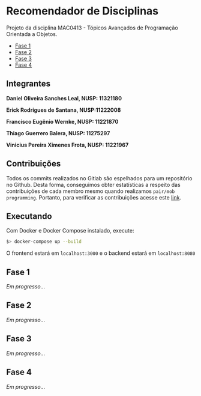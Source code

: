 # Recomendador de Disciplinas

Projeto da disciplina MAC0413 - Tópicos Avançados de Programação Orientada a Objetos.

- [Fase 1](#fase-1)
- [Fase 2](#fase-2)
- [Fase 3](#fase-4)
- [Fase 4](#fase-4)

## Integrantes

**Daniel Oliveira Sanches Leal, NUSP: 11321180**

**Erick Rodrigues de Santana, NUSP:11222008**

**Francisco Eugênio Wernke, NUSP: 11221870**

**Thiago Guerrero Balera, NUSP: 11275297**

**Vinicius Pereira Ximenes Frota, NUSP: 11221967**

## Contribuições

Todos os commits realizados no Gitlab são espelhados para um repositório no Github. Desta forma, conseguimos obter estatísticas a respeito das contribuições de cada membro mesmo quando realizamos `pair/mob programming`. Portanto, para verificar as contribuições acesse este [link](https://github.com/Franwernke/Recomendador-de-Disciplinas/pulse/monthly).

## Executando

Com Docker e Docker Compose instalado, execute:

```bash
$> docker-compose up --build
```

O frontend estará em `localhost:3000` e o backend estará em `localhost:8080`

## Fase 1

_Em progresso..._

## Fase 2

_Em progresso..._

## Fase 3

_Em progresso..._

## Fase 4

_Em progresso..._
